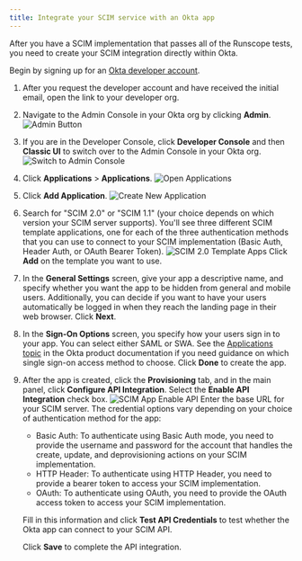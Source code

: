 ```yaml
---
title: Integrate your SCIM service with an Okta app
---
```


After you have a SCIM implementation that passes all of the Runscope tests, you need to create your SCIM integration directly within Okta.

Begin by signing up for an [Okta developer account](https://developer.okta.com/signup/).

1. After you request the developer account and have received the initial email, open the link to your developer org.
1. Navigate to the Admin Console in your Okta org by clicking **Admin**.
  ![Admin Button](/img/oin/scim_end-user-ui.png "Admin Button")
1. If you are in the Developer Console, click **Developer Console** and then **Classic UI** to switch over to the Admin Console in your Okta org.
  ![Switch to Admin Console](/img/oin/scim_switch-ui.png "Switch to Admin UI")
1. Click **Applications** > **Applications**.
  ![Open Applications](/img/oin/scim_open-apps.png "Open Applications")
1. Click **Add Application**.
  ![Create New Application](/img/oin/scim_create-app.png "Create App button")
1. Search for "SCIM 2.0" or "SCIM 1.1" (your choice depends on which version your SCIM server supports). You'll see three different SCIM template applications, one for each of the three authentication methods that you can use to connect to your SCIM implementation (Basic Auth, Header Auth, or OAuth Bearer Token).
  ![SCIM 2.0 Template Apps](/img/oin/scim_app-templates.png "List of SCIM template apps")
  Click **Add** on the template you want to use.
1. In the **General Settings** screen, give your app a descriptive name, and specify whether you want the app to be hidden from general and mobile users. Additionally, you can decide if you want to have your users automatically be logged in when they reach the landing page in their web browser. Click **Next**.
1. In the **Sign-On Options** screen, you specify how your users sign in to your app. You can select either SAML or SWA. See the [Applications topic](https://help.okta.com/en/prod/okta_help_CSH.htm#ext_Apps_Apps) in the Okta product documentation if you need guidance on which single sign-on access method to choose. Click **Done** to create the app.
1. After the app is created, click the **Provisioning** tab, and in the main panel, click **Configure API Integration**. Select the **Enable API Integration** check box.
  ![SCIM App Enable API](/img/oin/scim_app-enable-api.png "Enable the API integration for your app")
  Enter the base URL for your SCIM server.
  The credential options vary depending on your choice of authentication method for the app:
    - Basic Auth: To authenticate using Basic Auth mode, you need to provide the username and password for the account that handles the create, update, and deprovisioning actions on your SCIM implementation.
    - HTTP Header: To authenticate using HTTP Header, you need to provide a bearer token to access your SCIM implementation.
    - OAuth: To authenticate using OAuth, you need to provide the OAuth access token to access your SCIM implementation.

    Fill in this information and click **Test API Credentials** to test whether the Okta app can connect to your SCIM API.

    Click **Save** to complete the API integration.

<!-- Saving these instructions for when we switch over to the Okta App Integration Wizard
1. Click **Add Application** to open the OIN App Catalog.
1. Click **Create New App** to start the Application Integration Wizard.
Select the type of app you want to create, choosing either **SWA** or **SAML 2.0**. To decide which option is right for you, see the [Overview of Managing Apps and SSO](https://help.okta.com/en/prod/okta_help_CSH.htm#ext_Apps_Overview_of_Managing_Apps_and_SSO) topic in the Okta product documentation. Adding SCIM provisioning to an app that uses the OpenID Connect (OIDC) sign-on mode isn't supported.

    >**Note:** A detailed description of creating SWA and SAML applications is available in the [Using the App Integration Wizard](https://help.okta.com/en/prod/okta_help_CSH.htm#ext_Apps_App_Integration_Wizard) topic in the Okta product documentation.

1. After your app is created, open it from the **Applications** dashboard, and click the **General** tab.
1. Click **Edit**, then scroll down to the **Provisioning** section.
  ![Add SCIM](/img/oin/admin_console-app_integration_wizard-scim_app.png "Add SCIM provisioning")
1. Select **SCIM**, then click **Save**.
1. Click the new **Provisioning** tab. The SCIM connection settings appear under **Settings** > **Integration**.
1. Click **Edit**.
1. Specify the base URL for your SCIM connector and the field name of the unique identifier for your users on your SCIM server.
1. Under **Supported provisioning actions**, choose the provisioning actions supported by your SCIM server.

    - Import New Users and Profile Updates: This option populates the **Settings > To Okta** page. You can specify the details of how Okta imports new users and user profile updates.
    - Push New Users: This option populates the **Settings > To App** page, and contains settings for all the user information that flows from Okta into an app.
    - Push Profile Updates: This option populates the **Settings > To App** page, and contains settings for all profile information that flows from Okta into an app.
    - Push Groups: This option populates the Settings > To App page, and contains settings for all group information that flows from Okta into an app.

1. In the Authentication Mode section, you can choose which mode you want to use for Okta to connect to your SCIM app.

    - Basic Auth: To authenticate using Basic Auth mode, you need to provide the username and password for the account that handles the create, update, and deprovisioning actions on your SCIM server.
    - HTTP Header: To authenticate using HTTP Header, you need to provide a bearer token that will provide authorization against your SCIM app. See [Create an API token](/docs/guides/create-an-api-token/) for instructions on how to generate a token.
    - OAuth2: To authenticate using OAuth2, you need to provide the access token and authorization endpoints for your SCIM server, along with a client ID and a client secret.
Click **Test Connector Configuration** to confirm that Okta can connect to your SCIM server.

1. Click **Save** to complete the SCIM app setup.
-->

<NextSectionLink/>
